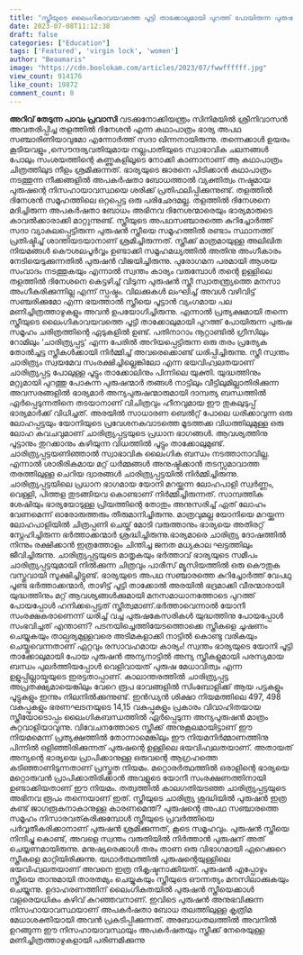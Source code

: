 ```yaml
---
title: "സ്ത്രീയുടെ ലൈംഗികാവയവത്തെ പൂട്ടി താക്കോലുമായി പുറത്ത് പോയിരുന്ന പുരുഷ സമൂഹം ചരിത്രത്തിന്റെ ഏടുകളിൽ ഉണ്ട്"
date: 2023-07-08T11:12:38
draft: false
categories: ["Education"]
tags: ['Featured', 'virgin lock', 'women']
author: "Beaumaris"
image: "https://cdn.boolokam.com/articles/2023/07/fwwffffff.jpg"
view_count: 914176
like_count: 19872
comment_count: 0
---
```


**അറിവ് തേടുന്ന പാവം പ്രവാസി** വടക്കുനോക്കിയന്ത്രം സിനിമയിൽ ശ്രീനിവാസൻ അവതരിപ്പിച്ച തളത്തിൽ ദിനേശൻ എന്ന കഥാപാത്രം ഭാര്യ അപഥ സഞ്ചാരിണിയാവുമോ എന്നോർത്ത് സദാ ഖിന്നനായിരുന്നു. തന്നെക്കാൾ ഉയരം കൂടിയവളും ,സൌന്ദര്യവതിയുമായ നല്ലപാതിയുടെ സ്വാഭാവിക ചലനങ്ങൾ പോലും സംശയത്തിന്റെ കണ്ണുകളിലൂടെ നോക്കി കാണാനാണ് ആ കഥാപാത്രം ചിത്രത്തിലുട നീളം ശ്രമിക്കുന്നത്. ഭാര്യയുടെ ജാരനെ പിടിക്കാൻ കഥാപാത്രം നടത്തുന്ന നീക്കങ്ങളിൽ അപകർഷതാ ബോധത്താൽ വ്യക്തിത്വം നഷ്ടമായ പുരുഷന്റെ നിസഹായാവസ്ഥയെ ശരിക്ക് പ്രതിഫലിപ്പിക്കുന്നുണ്ട്. തളത്തിൽ ദിനേശൻ സമൂഹത്തിലെ ഒറ്റപ്പെട്ട ഒരു പരിഛേദമല്ല. തളത്തിൽ ദിനേശനെ മദിച്ചിരുന്ന അപകർഷതാ ബോധം അഭിനവ ദിനേശന്മാരെയും ഭാര്യമാരുടെ കാവൽക്കാരാക്കി മാറ്റുന്നുണ്ട്. സ്ത്രീയുടെ അപഥസഞ്ചാരത്തെ കുറിച്ചോർത്ത് സദാ വ്യാകുലപ്പെട്ടിരുന്ന പുരുഷൻ സ്ത്രീയെ സമൂഹത്തിൽ രണ്ടാം സ്ഥാനത്ത് പ്രതിഷ്ടിച്ച് ശാന്തിയടയാനാണ് ശ്രമിച്ചിരുന്നത്. സ്ത്രീക്ക് മാത്രമായുള്ള അലിഖിത നിയമങ്ങൾ കൌശലപൂർവ്വം ഉണ്ടാക്കി സമൂഹമധ്യത്തിൽ അതിനു അംഗീകാരം നേടിയെടുക്കുന്നതിൽ പുരുഷൻ വിജയിച്ചിരുന്നു. പുരോഗമന പരമായി ആശയ സംവാദം നടത്തുകയും എന്നാൽ സ്വന്തം കാര്യം വരുമ്പോൾ തന്റെ ഉള്ളിലെ തളത്തിൽ ദിനേശനെ കെട്ടഴിച്ച് വിടുന്ന പുരുഷൻ സ്ത്രീ സ്വാതന്ത്ര്യത്തെ മനസാ അംഗീകരിക്കുന്നില്ല എന്ന് സ്പഷ്ടം. വിലക്കുകൾ ലംഘിച്ച് അവൾ വഴിവിട്ട് സഞ്ചരിക്കുമോ എന്ന ഭയത്താൽ സ്ത്രീയെ പൂട്ടാൻ വ്യംഗമായ പല മണിച്ചിത്രത്താഴുകളും അവൻ ഉപയോഗിച്ചിരുന്നു. [](https://cdn.boolokam.com/articles/2023/07/fwwffffff.jpg)എന്നാൽ പ്രത്യക്ഷമായി തന്നെ സ്ത്രീയുടെ ലൈംഗികാവയവത്തെ പൂട്ടി താക്കോലുമായി പുറത്ത് പോയിരുന്ന പുരുഷ സമൂഹം ചരിത്രത്തിന്റെ ഏടുകളിൽ ഉണ്ട്. പതിനാറാം നൂറ്റാണ്ടിൽ ഗ്രീസിലും റോമിലും ‘ചാരിത്ര്യപ്പട്ട‘ എന്ന പേരിൽ അറിയപ്പെട്ടിരുന്ന ഒരു തരം പ്രത്യേക തോൽച്ചട്ട സ്ത്രീകൾക്കായി നിർമ്മിച്ച് അവരെക്കൊണ്ട് ധരിപ്പിച്ചിരുന്നു. സ്ത്രീ സ്വന്തം ചാരിത്ര്യം സ്വയമേവ സംരക്ഷിച്ചില്ലെങ്കിലോ എന്ന ഭയവിഹ്വലതയാണ് ചാരിത്ര്യപ്പട്ട പോലുള്ള പൂട്ടും താക്കോലിനും പിന്നിലെ യുക്തി. യുദ്ധത്തിനും മറ്റുമായി പുറത്തു പോകുന്ന പുരുഷന്മാർ തങ്ങൾ നാട്ടിലും വീട്ടിലുമില്ലാതിരിക്കുന്ന അവസരങ്ങളിൽ ഭാര്യമാർ അന്യപുരുഷന്മാരുമായി ദാമ്പത്യ ബന്ധത്തിൽ ഏർപ്പെടുന്നതിനെ തടയാനാണ് വിചിത്രവും ഹീനവുമായ ഈ തുകലുടുപ്പ് ഭാര്യമാർക്ക് വിധിച്ചത്. അരയിൽ സാധാരണ ബെൽറ്റ് പോലെ ധരിക്കാവുന്ന ഒരു ലോഹപ്പട്ടയും യോനിയുടെ പ്രവേശനകവാടത്തെ മൂടത്തക്ക വിധത്തിലുമുള്ള ഒരു ലോഹ കവചവുമാണ് ചാരിത്ര്യപ്പട്ടയുടെ പ്രധാന ഭാഗങ്ങൾ. ആവശ്യത്തിനു പൂട്ടാനും തുറക്കാനും കഴിയുന്ന വിധത്തിൽ പൂട്ടും താക്കോലുമുണ്ട്. ചാരിത്ര്യപ്പട്ടയണിഞ്ഞാൽ സ്വാഭാവിക ലൈംഗിക ബന്ധം നടത്താനാവില്ല. എന്നാൽ ശാരീരികമായ മറ്റ് ധർമ്മങ്ങൾ അനുഷ്ടിക്കാൻ തടസ്സമാവാത്ത തരത്തിലുള്ള ചെറിയ ദ്വാരങ്ങൾ ചാരിത്ര്യപ്പട്ടയിൽ നിർമ്മിച്ചിരുന്നു. ചാരിത്ര്യപ്പട്ടയിലെ പ്രധാന ഭാഗമായ യോനി മറയ്ക്കുന്ന ലോഹപാളി സ്വർണ്ണം, വെള്ളി, പിത്തള തുടങ്ങിയവ കൊണ്ടാണ് നിർമ്മിച്ചിരുന്നത്. സാമ്പത്തിക ശേഷിയും ഭാര്യയോടുള്ള പ്രിയത്തിന്റെ തോതും അനുസരിച്ച് ഏത് ലോഹം വേണമെന്ന് ഓരോരുത്തരും തീരുമാനിച്ചിരുന്നു. മാത്രവുമല്ല യോനിയെ മറയ്ക്കുന്ന ലോഹപാളിയിൽ ചിത്രപ്പണി ചെയ്ത് മോടി വരുത്താനും ഭാര്യയെ അതിരറ്റ് സ്നേഹിച്ചിരുന്ന ഭർത്താക്കന്മാർ ശ്രദ്ധിച്ചിരുന്നു.ഭാര്യമാരെ ചാരിത്ര്യ ദോഷത്തിൽ നിന്നും രക്ഷിക്കാൻ ഇത്രത്തോളം ചിന്തിച്ച ജനത മധ്യകാല ഘട്ടത്തിലും ജീവിച്ചിരുന്നു. ചാരിത്ര്യപ്പട്ടയുടെ മാതൃകയും ഭർത്താവ് ഭാര്യയുടെ സമീപം ചാരിത്ര്യപ്പട്ടയുമായി നിൽക്കുന്ന ചിത്രവും പാരീസ് മ്യൂസിയത്തിൽ ഒരു കൌതുക വസ്തുവായി സൂക്ഷിച്ചിട്ടുണ്ട്. ഭാര്യയുടെ അപഥ സഞ്ചാരത്തെ കുറിച്ചോർത്ത് വേപഥു പൂണ്ട ഭർത്താക്കന്മാർ, താഴിട്ട് പൂട്ടി താക്കോൽ അരയിൽ ഭദ്രമാക്കി വീരന്മാരായി യുദ്ധത്തിനും മറ്റ് ആവശ്യങ്ങൾക്കുമായി മനസമാധാനത്തോടെ പുറത്ത് പോയപ്പോൾ ഹനിക്കപ്പെട്ടത് സ്ത്രീത്വമാണ്.ഭർത്താവെന്നാൽ യോനീ സംരക്ഷകരാണെന്ന് ധരിച്ച് വച്ച പുരുഷകേസരികൾ യുദ്ധത്തിനു പോയപ്പോൾ സംഭവിച്ചത് എന്താണ്? പടനയിച്ചെത്തിയേടത്തൊക്കെ സ്ത്രീകളെ ചൂഷണം ചെയ്യുകയും താല്പര്യമുള്ളവരെ അടിമകളാക്കി നാട്ടിൽ കൊണ്ടു വരികയും ചെയ്തുവെന്നതാണ് ഏറ്റവും രസാവഹമായ കാര്യം! സ്വന്തം ഭാര്യയുടെ യോനി പൂട്ടി താക്കോലുമായി പോയ പുരുഷൻ അന്യനാട്ടിൽ അന്യ സ്ത്രീകളുമായി പരസ്യമായ ബന്ധം പുലർത്തിയപ്പോൾ വെളിവായത് പുരുഷ മേധാവിത്വം എന്ന ഉളുപ്പില്ലായ്മയുടെ ഇരട്ടതാപ്പാണ്. കാലാന്തരത്തിൽ ചാരിത്ര്യപ്പട്ട അപ്രതക്ഷ്യമായെങ്കിലും വേറെ രൂപ ഭാവങ്ങളിൽ സിംബോളിക്ക് ആയ പട്ടകളും പൂട്ടുകളും ഇന്നും നിലനിൽക്കുന്നുണ്ട്. ഇൻഡ്യൻ ശിക്ഷാ നിയമത്തിലെ 497, 498 വകുപ്പുകളും ഭരണഘടനയുടെ 14,15 വകുപ്പുകളും പ്രകാരം വിവാഹിതയായ സ്ത്രീയോടൊപ്പം ലൈംഗികബന്ധത്തിൽ ഏർപ്പെടുന്ന അന്യപുരുഷൻ മാത്രം കുറ്റവാളിയാവുന്നു. വിവേചനത്തോടെ സ്ത്രീക്ക് അനുകൂലമായിട്ടാണ് ഈ നിയമമെന്ന് പ്രത്യക്ഷത്തിൽ തോന്നാമെങ്കിലും ഈ നിയമനിർമ്മാണത്തിനു പിന്നിൽ ഒളിഞ്ഞിരിക്കുന്നത് പുരുഷന്റെ ഉള്ളിലെ ഭയവിഹ്വലതയാണ്. അതായത് അന്യന്റെ ഭാര്യയെ പ്രാപിക്കാനുള്ള ഒരുവന്റെ ആഗ്രഹത്തെ കടിഞ്ഞാണിടുന്നതാണ് പ്രസ്തുത നിയമം. മറ്റൊരർത്ഥത്തിൽ ഒരാളിന്റെ ഭാര്യയെ മറ്റൊരുവൻ പ്രാപിക്കാതിരിക്കാൻ അവളുടെ യോനീ സംരക്ഷണത്തിനായി ഉണ്ടാക്കിയതാണ് ഈ നിയമം. തത്വത്തിൽ കാലഗതിയടഞ്ഞ ചാരിത്ര്യപ്പട്ടയുടെ അഭിനവ രൂപം തന്നെയാണ് ഇത്. സ്ത്രീയുടെ ചാരിത്ര്യ ശുദ്ധിയിൽ പുരുഷൻ ഇത്ര കണ്ട് ജാഗരൂകനാകാനുള്ള കാരണമെന്ത്? പുരുഷന്റെ അപഥ സഞ്ചാരത്തെ സമൂഹം നിസാരവത്കരിക്കുമ്പോൾ സ്ത്രീയുടെ പ്രവർത്തിയെ പർവ്വതീകരിക്കാനാണ് പുരുഷൻ ശ്രമിക്കുന്നത്, കൂടെ സമൂഹവും. പുരുഷൻ സ്ത്രീയെ നിന്ദിച്ചു കൊണ്ട്, അവളെ സ്വന്തം വരുതിയിൽ നിർത്താൻ പുരുഷന് അത് ചെയ്യണമായിരുന്നു. മനുഷ്യരെക്കാൾ തരം താണ ഒരു വിഭാഗമായി ഏറെക്കുറെ സ്ത്രീകളെ മാറ്റിയിരിക്കുന്നു. യഥാർത്ഥത്തിൽ പുരുഷന്റെയുള്ളിലെ ഭയവിഹ്വലതയാണ് അവനെ ഇത്ര നികൃഷ്ടനാക്കിയത്. പുരുഷൻ എപ്പോഴും സ്ത്രീയെ താനുമായി താരത‌മ്യം ചെയ്യുകയും സ്ത്രീയുടെ ഔന്നത്യം മനസിലാക്കുകയും ചെയ്യുന്നു. ഉദാഹരണത്തിന് ലൈംഗികതയിൽ പുരുഷൻ സ്ത്രീയെക്കാൾ വളരെയധികം കഴിവ് കുറഞ്ഞവനാണ്. ഇവിടെ പുരുഷൻ അനുഭവിക്കുന്ന നിസഹായാവസ്ഥയാണ് അപകർഷതാ ബോധ തലത്തിലുള്ള കൃത്രിമ മേധാശക്തിയായി അവൻ പ്രകടിപ്പിക്കുന്നത്. അബോധതലത്തിൽ അവനിൽ ഉറങ്ങുന്ന ഈ നിസഹായാവസ്ഥയും അപകർഷതയും സ്ത്രീക്ക് നേരെയുള്ള മണിച്ചിത്രത്താഴുകളായി പരിണമിക്കുന്നു
